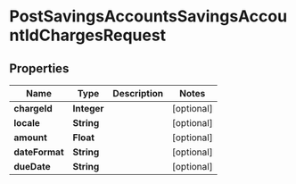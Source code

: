 # PostSavingsAccountsSavingsAccountIdChargesRequest

## Properties
Name | Type | Description | Notes
------------ | ------------- | ------------- | -------------
**chargeId** | **Integer** |  |  [optional]
**locale** | **String** |  |  [optional]
**amount** | **Float** |  |  [optional]
**dateFormat** | **String** |  |  [optional]
**dueDate** | **String** |  |  [optional]
